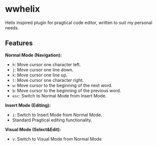 # wwhelix
Helix inspired plugin for pragtical code editor, written to suit my personal needs.

## Features

**Normal Mode (Navigation):**

* `h`: Move cursor one character left.
* `j`: Move cursor one line down.
* `k`: Move cursor one line up.
* `l`: Move cursor one character right.
* `w`: Move cursor to the beginning of the next word.
* `b`: Move cursor to the beginning of the previous word.
* `esc`: Switch to Normal Mode from Insert Mode.

**Insert Mode (Editing):**

* `i`: Switch to Insert Mode from Normal Mode.
* Standard Pragtical editing functionality.

**Visual Mode (Select&Edit):**

* `v`: Switch to Visual Mode from Normal Mode
